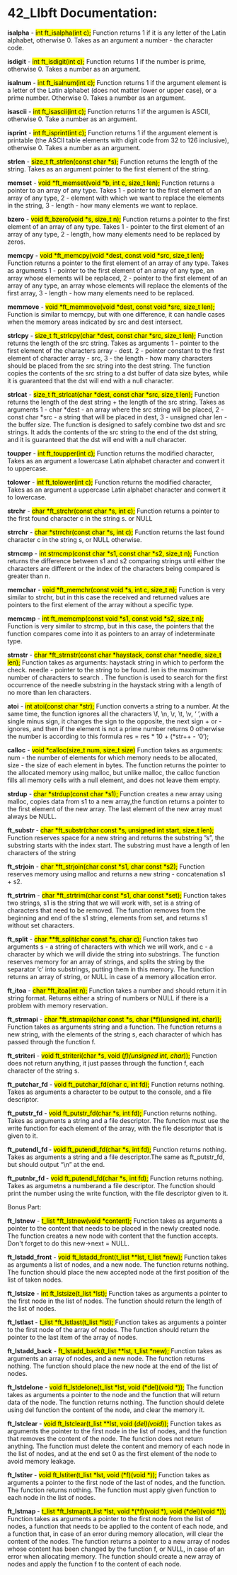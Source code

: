 # 42_LIbft Documentation:

<b>isalpha</b> - <mark>int ft_isalpha(int c);</mark> Function returns 1 if it is any letter of the Latin alphabet, otherwise 0. Takes as an argument a number - the character code.

<b>isdigit</b> - <mark>int ft_isdigit(int c);</mark> Function returns 1 if the number is prime, otherwise 0. Takes a number as an argument.

<b>isalnum</b> - <mark>int	ft_isalnum(int c);</mark> Function returns 1 if the argument element is a letter of the Latin alphabet (does not matter lower or upper case), or a prime number. Otherwise 0. Takes a number as an argument.

<b>isascii</b> - <mark>int	ft_isascii(int c);</mark> Function returns 1 if the argumen is ASCII, otherwise 0. Take a number as an argument.

<b>isprint</b> - <mark>int	ft_isprint(int c);</mark> Function returns 1 if the argument element is printable (the ASCII table elements with digit code from 32 to 126 inclusive), otherwise 0. Takes a number as an argument.

<b>strlen</b> - <mark>size_t	ft_strlen(const char *s);</mark> Function returns the length of the string. Takes as an argument pointer to the first element of the string.

<b>memset</b> - <mark>void	*ft_memset(void *b, int c, size_t len);</mark> Function returns a pointer to an array of any type. Takes 1 - pointer to the first element of an array of any type, 2 - element with which we want to replace the elements in the string, 3 - length - how many elements we want to replace.

<b>bzero</b> - <mark>void	ft_bzero(void *s, size_t n);</mark> Function returns a pointer to the first element of an array of any type. Takes 1 - pointer to the first element of an array of any type, 2 - length, how many elements need to be replaced by zeros.

<b>memcpy</b> - <mark>void	*ft_memcpy(void *dest, const void *src, size_t len);</mark> Function returns a pointer to the first element of an array of any type. Takes as arguments  1 - pointer to the first element of an array of any type, an array whose elements will be replaced, 2 - pointer to the first element of an array of any type, an array whose elements will replace the elements of the first array, 3 - length - how many elements need to be replaced.

<b>memmove</b> - <mark>void	*ft_memmove(void *dest, const void *src, size_t len);</mark> Function is similar to memcpy, but with one difference, it can handle cases when the memory areas indicated by src and dest intersect.

<b>strlcpy</b> - <mark>size_t	ft_strlcpy(char *dest, const char *src, size_t len);</mark> Function returns the length of the src string. Takes as arguments 1 - pointer to the first element of the characters array - dest. 2 - pointer constant to the first element of character array - src, 3 - the length - how many characters should be placed from the src string into the dest string.
The function copies the contents of the src string to a dst buffer of data size bytes, while it is guaranteed that the dst will end with a null character.

<b>strlcat</b> - <mark>size_t	ft_strlcat(char *dest, const char *src, size_t len);</mark> Function returns the length of the dest string + the length of the src string. Takes as arguments  1 - char *dest - an array where the src string will be placed, 2 - const char *src - a string that will be placed in dest, 3 - unsigned char len - the buffer size.
The function is designed to safely combine two dst and src strings. It adds the contents of the src string to the end of the dst string, and it is guaranteed that the dst will end with a null character.

<b>toupper</b> - <mark>int	ft_toupper(int c);</mark> Function returns the modified character, Takes as an argument a lowercase Latin alphabet character and conwert it to uppercase.

<b>tolower</b> - <mark>int	ft_tolower(int c);</mark> Function returns the modified character, Takes as an argument a uppercase Latin alphabet character and conwert it to lowercase.

<b>strchr</b> - <mark>char	*ft_strchr(const char *s, int c);</mark> Function returns a pointer to the first found character c in the string s. or NULL

<b>strrchr</b> - <mark>char *strrchr(const char *s, int c);</mark> Function returns the last found character c in the string s, or NULL otherwise.

<b>strncmp</b> - <mark>int strncmp(const char *s1, const char *s2, size_t n);</mark> Function returns the difference between s1 and s2 comparing strings until either the characters are different or the index of the characters being compared is greater than n.

<b>memchar</b> - <mark>void *ft_memchr(const void *s, int c, size_t n);</mark> Function is very similar to strchr, but in this case the received and returned values are pointers to the first element of the array without a specific type.

<b>memcmp</b> - <mark>int	ft_memcmp(const void *s1, const void *s2, size_t n);</mark> Function is very similar to strcmp, but in this case, the pointers that the function compares come into it as pointers to an array of indeterminate type.

<b>strnstr</b> - <mark>char *ft_strnstr(const char *haystack, const char *needle, size_t len);</mark> Function takes as arguments: haystack string in which to perform the check. needle - pointer to the string to be found. len is the maximum number of characters to search . The function is used to search for the first occurrence of the needle substring in the haystack string with a length of no more than len characters.

<b>atoi</b> - <mark>int atoi(const char *str);</mark> Function converts a string to a number. At the same time, the function ignores all the characters \f, \n, \r, \t, \v, ‘ ’,with a single minus sign, it changes the sign to the opposite, the next sign + or - ignores, and then if the element is not a prime number returns 0 otherwise the number is according to this formula res = res * 10 + (*str++ - ‘0’);

<b>calloc</b> - <mark>void *calloc(size_t num, size_t size)</mark> Function takes as arguments: num - the number of elements for which memory needs to be allocated, size - the size of each element in bytes. The function returns the pointer to the allocated memory using malloc, but unlike malloc, the calloc function fills all memory cells with a null element, and does not leave them empty.

<b>strdup</b> - <mark>char *strdup(const char *s1); </mark> Function creates a new array using malloc, copies data from s1 to a new array,the function returns a pointer to the first element of the new array. The last element of the new array must always be NULL.

<b>ft_substr </b> - <mark>char *ft_substr(char const *s, unsigned int start, size_t len); </mark>  Function reserves space for a new string and returns the substring ”s”, the substring starts with the index start. The substring must have a length of len characters of the string

<b>ft_strjoin</b> - <mark>char *ft_strjoin(char const *s1, char const *s2);</mark> Function reserves memory using malloc and returns a new string - concatenation s1 + s2.

<b>ft_strtrim</b> - <mark>char *ft_strtrim(char const *s1, char const *set);</mark> Function takes two strings, s1 is the string that we will work with, set is a string of characters that need to be removed. The function removes from the beginning and end of the s1 string, elements from set, and returns s1 without set characters.

<b>ft_split</b> - <mark>char **ft_split(char const *s, char c);</mark> Function takes two arguments s - a string of characters with which we will work, and c - a character by which we will divide the string into substrings. The function reserves memory for an array of strings, and splits the string by the separator ’c’ into substrings, putting them in this memory. The function returns an array of string, or NULL in case of a memory allocation error.

<b>ft_itoa</b> - <mark>char *ft_itoa(int n);</mark> Function takes a number and should return it in string format. Returns either a string of numbers or NULL if there is a problem with memory reservation.

<b>ft_strmapi</b> - <mark>char *ft_strmapi(char const *s, char (*f)(unsigned int, char));</mark> Function takes as arguments string and a function. The function returns a new string, with the elements of the string s, each character of which has passed through the function f.

<b>ft_striteri</b> - <mark>void ft_striteri(char *s, void (*f)(unsigned int, char*));</mark> Function does not return anything, it just passes through the function f, each character of the string s.

<b>ft_putchar_fd</b> - <mark>void	ft_putchar_fd(char c, int fd);</mark> Function returns nothing. Takes as arguments a character to be output to the console, and a file descriptor.

<b>ft_putstr_fd</b> - <mark>void ft_putstr_fd(char *s, int fd); </mark> Function returns nothing. Takes as arguments  a string and a file descriptor. The function must use the write function for each element of the array, with the file descriptor that is given to it.

<b>ft_putendl_fd </b> - <mark>void ft_putendl_fd(char *s, int fd);</mark> Function returns nothing. Takes as arguments a string and a file descriptor.The same as ft_putstr_fd, but should output “\n” at the end.

<b>ft_putnbr_fd </b> - <mark>void ft_putendl_fd(char *s, int fd);</mark> Function returns nothing. Takes as argumetns a numberand  a file descriptor. The function should print the number using the write function, with the file descriptor given to it.

Bonus Part:

<b>ft_lstnew</b> - <mark>t_list *ft_lstnew(void *content);</mark> Function takes as arguments a pointer to the content that needs to be placed in the newly created node. The function creates a new node with content that the function accepts. Don't forget to do this new->next = NULL.

<b>ft_lstadd_front</b> - <mark>void	ft_lstadd_front(t_list **lst, t_list *new);</mark> Function takes as arguments a list of nodes, and a new node. The function returns nothing. The function should place the new accepted node at the first position of the list of taken nodes. 

<b>ft_lstsize</b> - <mark>int	ft_lstsize(t_list *lst);</mark> Function takes as arguments a pointer to the first node  in the list of nodes. The function should return the length of the list of nodes.

<b>ft_lstlast </b> - <mark>t_list *ft_lstlast(t_list *lst); </mark> Function takes as arguments a pointer to the first node of the array of nodes. The function should return the pointer to the last item of the array of nodes.

<b>ft_lstadd_back</b> - <mark>ft_lstadd_back(t_list **lst, t_list *new); </mark> Function takes as arguments an array of nodes, and a new node. The function returns nothing. The function should place the new node at the end of the list of nodes.

<b>ft_lstdelone</b> - <mark>void ft_lstdelone(t_list *lst, void (*del)(void *));</mark> The function takes as arguments a pointer to the node and the function that will return data of the node. The function returns nothing. The function should delete using del function the content of the node, and clear the memory it.

<b>ft_lstclear </b> - <mark>void ft_lstclear(t_list **lst, void (*del)(void*));</mark> Function takes as arguments the pointer to the first node in the list of nodes, and the function that removes the content of the node. The function does not return anything. The function must delete the content and memory of each node in the list of nodes, and at the end set 0 as the first element of the node to avoid memory leakage.

<b>ft_lstiter </b> - <mark>void ft_lstiter(t_list *lst, void (*f)(void *));</mark> Function takes as arguments a pointer to the first node of the last of nodes, and the function. The function returns nothing. The function must apply given function to each node in the list of nodes.

<b>ft_lstmap </b> - <mark>t_list *ft_lstmap(t_list *lst, void *(*f)(void *), void (*del)(void *));</mark> Function takes as arguments a pointer to the first node from the list of nodes, a function that needs to be applied to the content of each node, and a function that, in case of an error during memory allocation, will clear the content of the nodes. The function returns a pointer to a new array of nodes whose content has been changed by the function f, or NULL, in case of an error when allocating memory. The function should create a new array of nodes and apply the function f to the content of each node.
